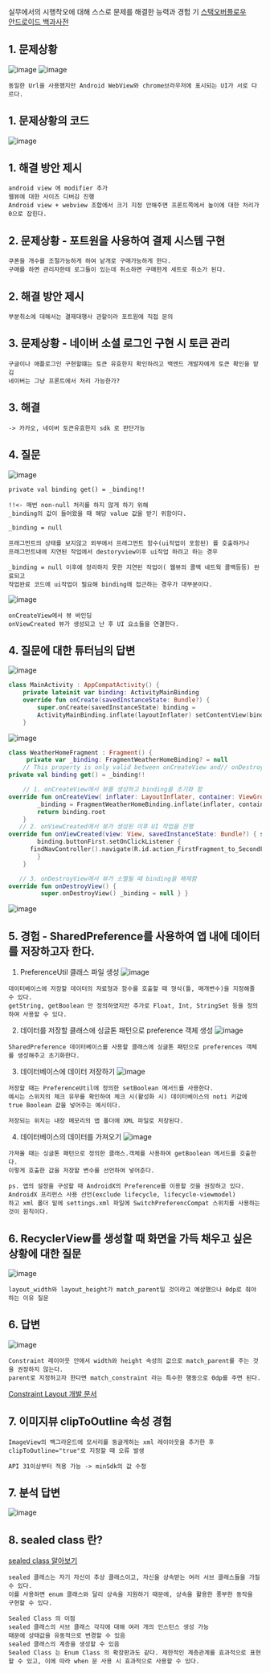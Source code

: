실무에서의 시행착오에 대해 스스로 문제를 해결한 능력과 경험 기
[스택오버플로우](https://stackoverflow.com/)    
[안드로이드 백과사전](https://www.youtube.com/watch?v=WlJszSmK_es&t=0s)

## 1. 문제상황
![image](https://github.com/chihyeonwon/Trouble_Shooting/assets/58906858/5e6c28a8-ba00-4e4a-8ff6-d03ae43332b7)
![image](https://github.com/chihyeonwon/Trouble_Shooting/assets/58906858/fe0e91aa-c8de-4d8d-80b7-87234b469da3)  
```
동일한 Url을 사용했지만 Android WebView와 chrome브라우저에 표시되는 UI가 서로 다르다.
```
## 1. 문제상황의 코드
![image](https://github.com/chihyeonwon/Trouble_Shooting/assets/58906858/26f6d088-7b8a-4976-af2a-fa74b294511e)
## 1. 해결 방안 제시
```
android view 에 modifier 추가
웹뷰에 대한 사이즈 디버깅 진행
Android view + webview 조합에서 크기 지정 안해주면 프론트쪽에서 높이에 대한 처리가 0으로 잡힌다.
```
## 2. 문제상황 -  포트원을 사용하여 결제 시스템 구현
```
쿠폰을 개수를 조절가능하게 하여 낱개로 구매가능하게 한다.
구매를 하면 관리자한테 로그들이 있는데 취소하면 구매한게 세트로 취소가 된다.
```
## 2. 해결 방안 제시 
```
부분취소에 대해서는 결제대행사 관할이라 포트원에 직접 문의
```
## 3. 문제상황 - 네이버 소셜 로그인 구현 시 토큰 관리
```
구글이나 애플로그인 구현할떄는 토큰 유효한지 확인하려고 백엔드 개발자에게 토큰 확인을 맡김
네이버는 그냥 프론트에서 처리 가능한가?
```
## 3. 해결
```
-> 카카오, 네이버 토큰유효한지 sdk 로 판단가능
```
## 4. 질문
![image](https://github.com/chihyeonwon/Trouble_Shooting/assets/58906858/3eb02556-36ae-4a00-a0c5-350f26bf3b9f)
```
private val binding get() = _binding!!

!!<- 매번 non-null 처리를 하지 않게 하기 위해
_binding의 값이 들어왔을 때 해당 value 값을 받기 위함이다.

_binding = null

프래그먼트의 상태를 보지않고 외부에서 프래그먼트 함수(ui작업이 포함된) 를 호출하거나
프래그먼트내에 지연된 작업에서 destoryview이후 ui작업 하려고 하는 경우

_binding = null 이후에 정리하지 못한 지연된 작업이( 웹뷰의 콜백 네트웍 콜백등등) 완료되고
작업완료 코드에 ui작업이 필요해 binding에 접근하는 경우가 대부분이다.
```
![image](https://github.com/chihyeonwon/Trouble_Shooting/assets/58906858/28db7a14-1254-4b56-ae41-fe41f0e975ab)
```
onCreateView에서 뷰 바인딩
onViewCreated 뷰가 생성되고 난 후 UI 요소들을 연결한다.
```
## 4. 질문에 대한 튜터님의 답변
![image](https://github.com/chihyeonwon/Trouble_Shooting/assets/58906858/82577c3a-896a-4754-8bb4-6824026635a3)
```kotlin
class MainActivity : AppCompatActivity() { 
    private lateinit var binding: ActivityMainBinding 
    override fun onCreate(savedInstanceState: Bundle?) {    
        super.onCreate(savedInstanceState) binding =    
        ActivityMainBinding.inflate(layoutInflater) setContentView(binding.root) }  
    }

```
![image](https://github.com/chihyeonwon/Trouble_Shooting/assets/58906858/d5ce5c32-38bb-4eda-b1d5-182adbabffe8)
```kotlin
class WeatherHomeFragment : Fragment() { 
     private var _binding: FragmentWeatherHomeBinding? = null 
    // This property is only valid between onCreateView and// onDestroyView. 
private val binding get() = _binding!! 

    // 1. onCreateView에서 뷰를 생성하고 binding을 초기화 함
override fun onCreateView( inflater: LayoutInflater, container: ViewGroup?, savedInstanceState: Bundle? ): View? { 
        _binding = FragmentWeatherHomeBinding.inflate(inflater, container, false)         
        return binding.root 
    } 
   // 2. onViewCreated에서 뷰가 생성된 이후 UI 작업을 진행
override fun onViewCreated(view: View, savedInstanceState: Bundle?) { super.onViewCreated(view, savedInstanceState)     
        binding.buttonFirst.setOnClickListener {   
      findNavController().navigate(R.id.action_FirstFragment_to_SecondFragment)    
        } 
    } 

   // 3. onDestroyView에서 뷰가 소멸될 때 binding을 해제함
override fun onDestroyView() { 
         super.onDestroyView() _binding = null } }
```
![image](https://github.com/chihyeonwon/Trouble_Shooting/assets/58906858/af07fec5-304b-4236-ac06-6b9ec4638ca5)



## 5. 경험 - SharedPreference를 사용하여 앱 내에 데이터를 저장하고자 한다.
1. PreferenceUtil 클래스 파일 생성
![image](https://github.com/chihyeonwon/Trouble_Shooting/assets/58906858/ea69f208-4ec7-4878-87ef-047ddf96f7cd)
```
데이터베이스에 저장할 데이터의 자료형과 함수를 호출할 때 형식(틀, 매개변수)을 지정해줄 수 있다.
getString, getBoolean 만 정의하였지만 추가로 Float, Int, StringSet 등을 정의하여 사용할 수 있다.
```
2. 데이터를 저장할 클래스에 싱글톤 패턴으로 preference 객체 생성
![image](https://github.com/chihyeonwon/Trouble_Shooting/assets/58906858/1ad642a7-bec8-48cb-ba4b-472873143695)
```
SharedPreference 데이터베이스를 사용할 클래스에 싱글톤 패턴으로 preferences 객체를 생성해주고 초기화한다.
```
3. 데이터베이스에 데이터 저장하기
![image](https://github.com/chihyeonwon/Trouble_Shooting/assets/58906858/f866fe5e-409c-45e9-8deb-91142c3861a3)
```
저장할 때는 PreferenceUtil에 정의한 setBoolean 메서드를 사용한다.
예시는 스위치의 체크 유무를 확인하여 체크 시(활성화 시) 데이터베이스의 noti 키값에 true Boolean 값을 넣어주는 예시이다. 

저장되는 위치는 내장 메모리의 앱 폴더에 XML 파일로 저장된다.
```
4. 데이터베이스의 데이터를 가져오기
![image](https://github.com/chihyeonwon/Trouble_Shooting/assets/58906858/d9b9df8f-d77b-4f1a-8286-429d87a3f5ca)
```
가져올 때는 싱글톤 패턴으로 정의한 클래스.객체를 사용하여 getBoolean 메서드를 호출한다.
이렇게 호출한 값을 저장할 변수를 선언하여 넣어준다.
```
```
ps. 앱의 설정을 구성할 때 AndroidX의 Preference를 이용할 것을 권장하고 있다. AndroidX 프리펀스 사용 선언(exclude lifecycle, lifecycle-viewmodel)
하고 xml 폴더 밑에 settings.xml 파일에 SwitchPreferencCompat 스위치를 사용하는 것이 원칙이다.
```
## 6. RecyclerView를 생성할 때 화면을 가득 채우고 싶은 상황에 대한 질문
![image](https://github.com/chihyeonwon/Trouble_Shooting/assets/58906858/83052449-ff40-492f-ba97-f63db1ca932d)
```
layout_width와 layout_height가 match_parent일 것이라고 예상했으나 0dp로 줘야 하는 이유 질문
```
## 6. 답변
![image](https://github.com/chihyeonwon/Trouble_Shooting/assets/58906858/e4f60ae3-8781-4d1b-b934-3d922b726736)     
```
Constraint 레이아웃 안에서 width와 height 속성의 값으로 match_parent를 주는 것을 권장하지 않는다.
parent로 지정하고자 한다면 match_constraint 라는 특수한 행동으로 0dp를 주면 된다.
```
[Constraint Layout 개발 문서](https://developer.android.com/reference/androidx/constraintlayout/widget/ConstraintLayout#dimensions-constraints)     
## 7. 이미지뷰 clipToOutline 속성 경험
```
ImageView의 백그라운드에 모서리를 둥글게하는 xml 레이아웃을 추가한 후 clipToOutline="true"로 지정할 때 오류 발생

API 31이상부터 적용 가능 -> minSdk의 값 수정
```
## 7. 분석 답변
![image](https://github.com/chihyeonwon/Trouble_Shooting/assets/58906858/057c9985-2d3c-4e26-a85a-aaacda08458c)

## 8. sealed class 란?
[sealed class 알아보기](https://velog.io/@haero_kim/Kotlin-Sealed-Class-%EC%95%8C%EC%95%84%EB%B3%B4%EA%B8%B0)
```
sealed 클래스는 자기 자신이 추상 클래스이고, 자신을 상속받는 여러 서브 클래스들을 가질 수 있다.
이를 사용하면 enum 클래스와 달리 상속을 지원하기 때문에, 상속을 활용한 풍부한 동작을 구현할 수 있다.

Sealed Class 의 이점
sealed 클래스의 서브 클래스 각각에 대해 여러 개의 인스턴스 생성 가능
때문에 상태값을 유동적으로 변경할 수 있음
sealed 클래스의 계층을 생성할 수 있음
Sealed Class 는 Enum Class 의 확장판과도 같다. 제한적인 계층관계를 효과적으로 표현할 수 있고, 이에 따라 when 문 사용 시 효과적으로 사용할 수 있다.
```
